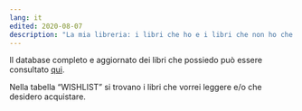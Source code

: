 ```yaml
---
lang: it
edited: 2020-08-07
description: "La mia libreria: i libri che ho e i libri che non ho che vorrei leggere e avere"
---
```

Il database completo e aggiornato dei libri che possiedo può essere consultato [qui](https://cloud.tommi.space/index.php/s/bbaWo4MWgi4eTPK).

Nella tabella “WISHLIST” si trovano i libri che vorrei leggere e/o che desidero acquistare.
